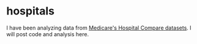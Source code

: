 # hospitals
I have been analyzing data from [Medicare's Hospital Compare datasets](https://data.medicare.gov/data/hospital-compare). I will post code and analysis here.
